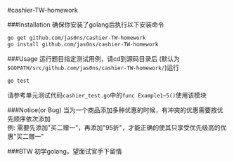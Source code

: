 #cashier-TW-homework

###Installation
确保你安装了golang后执行以下安装命令
```bash
go get github.com/jas0ns/cashier-TW-homework
go install github.com/jas0ns/cashier-TW-homework
```

###Usage
运行题目指定测试用例，请cd到源码目录后
(默认为`$GOPATH/src/github.com/jas0ns/cashier-TW-homework/`)运行
```bash
go test
```

请参考单元测试代码`cashier_test.go`中的`func Example1~5()`使用该模块

###Notice(or Bug)
当为一个商品添加多种优惠的时候，有冲突的优惠需要按优先顺序依次添加<br>
例: 需要先添加"买二赠一"，再添加"95折"，才能正确的使其只享受优先级高的优惠"买二赠一"


###BTW
初学golang，望面试官手下留情
